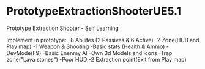 # PrototypeExtractionShooterUE5.1
Prototype Extraction Shooter - Self Learning

Implement in prototype:
-8 Abilites (2 Passives & 6 Active)
-2 Zone(HUB and Play map)
-1 Weapon & Shooting
-Basic stats (Health & Ammo)
-DevMode(F9)
-Basic Enenmy AI
-Own 3d Models and icons
-Trap zone("Lava stones")
-Poor HUD
-2 Extraction point(Exit from Play map)

